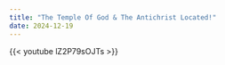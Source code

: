 ```yaml
---
title: "The Temple Of God & The Antichrist Located!"
date: 2024-12-19
---
```


{{< youtube lZ2P79sOJTs >}}
